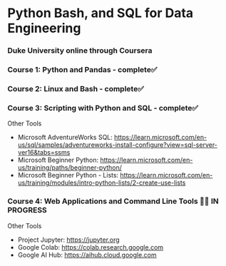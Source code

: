 # Python Bash, and SQL for Data Engineering
### Duke University online through Coursera

### Course 1: Python and Pandas - complete✅
### Course 2: Linux and Bash - complete✅
### Course 3: Scripting with Python and SQL  - complete✅
Other Tools
* Microsoft AdventureWorks SQL: https://learn.microsoft.com/en-us/sql/samples/adventureworks-install-configure?view=sql-server-ver16&tabs=ssms
* Microsoft Beginner Python: https://learn.microsoft.com/en-us/training/paths/beginner-python/
* Microsoft Beginner Python - Lists: https://learn.microsoft.com/en-us/training/modules/intro-python-lists/2-create-use-lists
### Course 4: Web Applications and Command Line Tools 🧑‍💻 IN PROGRESS
Other Tools
* Project Jupyter: https://jupyter.org
* Google Colab: https://colab.research.google.com
* Google AI Hub: https://aihub.cloud.google.com
